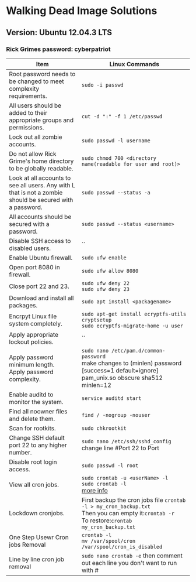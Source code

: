 # Walking Dead Image Solutions
## Version: Ubuntu 12.04.3 LTS 
### Rick Grimes password: cyberpatriot

Item | Linux Commands|
---|---
Root password needs to be changed to meet complexity requirements.|`sudo -i passwd`
All users should be added to their appropriate groups and permissions.|`cut -d ":" -f 1 /etc/passwd`
Lock out all zombie accounts.|`sudo passwd -l username`
Do not allow Rick Grime's home directory to be globally readable.|`sudo chmod 700 <directory name(readable for user and root)>`
Look at all accounts to see all users. Any with L that is not a zombie should be secured with a password.|`sudo passwd --status -a`
All accounts should be secured with a password.|`sudo passwd --status <username>`
Disable SSH access to disabled users.|``
Enable Ubuntu firewall.|`sudo ufw enable`
Open port 8080 in firewall.|`sudo ufw allow 8080`
Close port 22 and 23.|`sudo ufw deny 22`<br>`sudo ufw deny 23`
Download and install all packages.|`sudo apt install <packagename>`
Encrpyt Linux file system completely.|`sudo apt-get install ecryptfs-utils cryptsetup`<br>`sudo ecryptfs-migrate-home -u user`
Apply appropriate lockout policies.|``
Apply password minimum length.<br>Apply password complexity.|`sudo nano /etc/pam.d/common-password`<br>make changes to (minlen) password [success=1 default=ignore] pam_unix.so obscure sha512 minlen=12
Enable auditd to monitor the system.|`service auditd start`
Find all noowner files and delete them.|`find / -nogroup -nouser`
Scan for rootkits.|`sudo chkrootkit`
Change SSH default port 22 to any higher number.|`sudo nano /etc/ssh/sshd_config`<br> change line #Port 22 to Port <port number>
Disable root login access.|`sudo passwd -l root`
View all cron jobs.|`sudo crontab -u <userName> -l`<br>`sudo crontab -l`<br>[more info](https://www.cyberciti.biz/faq/linux-show-what-cron-jobs-are-setup/)
Lockdown cronjobs. |First backup the cron jobs file `crontab -l > my_cron_backup.txt`<br>Then you can empty it:`crontab -r`<br>To restore:`crontab my_cron_backup.txt`<br>
One Step Usewr Cron jobs Removal|`crontab -l`<br>`mv /var/spool/cron  /var/spool/cron_is_disabled`
Line by line cron job removal|`sudo nano crontab -e` then comment out each line you don't want to run with #

